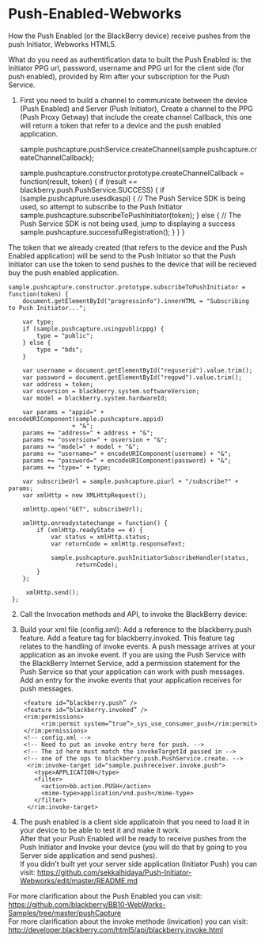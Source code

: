 Push-Enabled-Webworks
=====================

How the Push Enabled (or the BlackBerry device) receive pushes from the push Initiator, Webworks HTML5.

What do you need as authentification data to built the Push Enabled is: the Initiator PPG url, password, username and PPG url for the client side (for push enabled), provided by Rim after your subscription for the Push Service.

  1. First you need to build a channel to communicate between the device (Push Enabled) and Server (Push Initiator),
     Create a channel to the PPG (Push Proxy Getway) that include the create channel Callback, this one will return a token that refer to a device and the push enabled application. 

        sample.pushcapture.pushService.createChannel(sample.pushcapture.createChannelCallback);

        sample.pushcapture.constructor.prototype.createChannelCallback = function(result, token) {
          if (result == blackberry.push.PushService.SUCCESS) {
              if (sample.pushcapture.usesdkaspi) {
                  // The Push Service SDK is being used, so attempt to subscribe to the Push Initiator
                     sample.pushcapture.subscribeToPushInitiator(token);
              } else {
                  // The Push Service SDK is not being used, jump to displaying a success
                     sample.pushcapture.successfulRegistration();
              }
           }
        }
  
  
  The token that we already created (that refers to the device and the Push Enabled application) will be send to the Push Initiator so that the Push Initiator can use the token to send pushes to the device that will be recieved buy the push enabled application. 

    sample.pushcapture.constructor.prototype.subscribeToPushInitiator = function(token) {
        document.getElementById("progressinfo").innerHTML = "Subscribing to Push Initiator...";
             
        var type;
        if (sample.pushcapture.usingpublicppg) {
            type = "public";
        } else {
            type = "bds";
        }
         
        var username = document.getElementById("reguserid").value.trim();
        var password = document.getElementById("regpwd").value.trim();
        var address = token;
        var osversion = blackberry.system.softwareVersion;
        var model = blackberry.system.hardwareId;
     
        var params = "appid=" + encodeURIComponent(sample.pushcapture.appid)
                      + "&";
        params += "address=" + address + "&";
        params += "osversion=" + osversion + "&";
        params += "model=" + model + "&";
        params += "username=" + encodeURIComponent(username) + "&";
        params += "password=" + encodeURIComponent(password) + "&";
        params += "type=" + type;
     
        var subscribeUrl = sample.pushcapture.piurl + "/subscribe?" + params;
        var xmlHttp = new XMLHttpRequest();
     
        xmlHttp.open("GET", subscribeUrl);
     
        xmlHttp.onreadystatechange = function() {
            if (xmlHttp.readyState == 4) {
                var status = xmlHttp.status;
                var returnCode = xmlHttp.responseText;
     
                sample.pushcapture.pushInitiatorSubscribeHandler(status,
                       returnCode);
            }
        };
     
         xmlHttp.send();
     };
  
  2. Call the Invocation methods and API, to invoke the BlackBerry device: 
  
  
  3. Build your xml file (config.xml):
         Add a reference to the blackberry.push feature.
         Add a feature tag for blackberry.invoked. This feature tag relates to the handling of invoke events. A push message arrives at your application as an invoke event.
         If you are using the Push Service with the BlackBerry Internet Service, add a permission statement for the Push Service so that your application can work with push messages.
         Add an entry for the invoke events that your application receives for push messages.

          <feature id=”blackberry.push” />
          <feature id=“blackberry.invoked” />
          <rim:permissions>
               <rim:permit system=”true”>_sys_use_consumer_push</rim:permit>
          </rim:permissions>
          <!-- config.xml -->
          <!-- Need to put an invoke entry here for push. -->    
          <!-- The id here must match the invokeTargetId passed in -->
          <!-- one of the ops to blackberry.push.PushService.create. -->    
           <rim:invoke-target id="sample.pushreceiver.invoke.push">      
             <type>APPLICATION</type>      
             <filter>        
               <action>bb.action.PUSH</action>
               <mime-type>application/vnd.push</mime-type>      
             </filter>    
           </rim:invoke-target>
 
  
  4. The push enabled is a client side applicatoin that you need to load it in your device to be able to test it and make it work.  
     After that your Push Enabled will be ready to receive pushes from the Push Initiator and Invoke your device (you will do that by going to you Server side application and send pushes).   
     If you didn't built yet your server side application (Initiator Push) you can visit: https://github.com/sekkalhidaya/Push-Initiator-Webworks/edit/master/README.md 
    
 
For more clarification about the Push Enabled you can visit: https://github.com/blackberry/BB10-WebWorks-Samples/tree/master/pushCapture     
For more clarification about the invoke methode (invication) you can visit: http://developer.blackberry.com/html5/api/blackberry.invoke.html 
